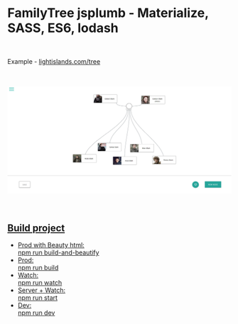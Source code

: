 ﻿
# FamilyTree jsplumb - Materialize, SASS, ES6, lodash 
<br />
<p>Example - <a href="http://lightislands.com/tree/" target="_blank" />lightislands.com/tree</p> 
<br /><br />
<img src="https://raw.githubusercontent.com/Lightislands/Family-tree_jsplumb/master/tree.jpg" alt="family tree" />
<br /><br /><br />


<h2>Build project</h2>
<ul>
<li>Prod with Beauty html:<br />
npm run build-and-beautify</li>

<li>Prod:<br />
npm run build</li>

<li>Watch:<br />
npm run watch</li>

<li>Server + Watch:<br />
npm run start</li>

<li>Dev:<br />
npm run dev</li>
</ul>